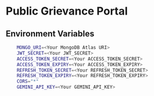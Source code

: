# Public Grievance Portal

## Environment Variables

```bash
    MONGO_URI=<Your MongoDB Atlas URI>
    JWT_SECRET=<Your JWT_SECRET>
    ACCESS_TOKEN_SECRET=<Your ACCESS_TOKEN_SECRET>
    ACCESS_TOKEN_EXPIRY=<Your ACCESS_TOKEN_EXPIRY>
    REFRESH_TOKEN_SECRET=<Your REFRESH_TOKEN_SECRET>
    REFRESH_TOKEN_EXPIRY=<Your REFRESH_TOKEN_EXPIRY>
    CORS="*"
    GEMINI_API_KEY=<Your GEMINI_API_KEY>
```
